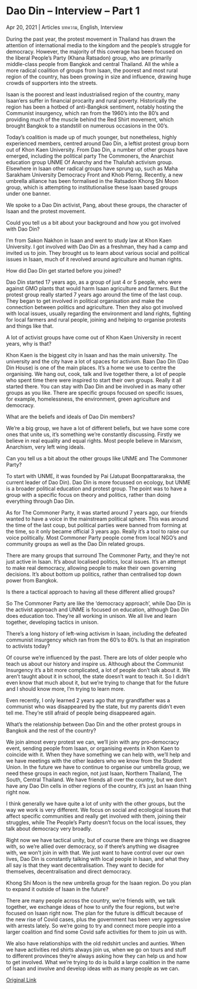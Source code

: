 # Dao Din – Interview – Part 1

Apr 20, 2021 | Articles บทความ, English, Interview





During the past year, the protest movement in Thailand has drawn the attention of international media to the kingdom and the people’s struggle for democracy. However, the majority of this coverage has been focused on the liberal People’s Party (Khana Ratsadon) group, who are primarily middle-class people from Bangkok and central Thailand. All the while a more radical coalition of groups from Isaan, the poorest and most rural region of the country, has been growing in size and influence, drawing huge crowds of supporters into the streets. 

Isaan is the poorest and least industrialised region of the country, many Isaan’ers suffer in financial procarity and rural poverty. Historically the region has been a hotbed of anti-Bangkok sentiment, notably hosting the Communist insurgency, which ran from the 1960’s into the 80’s and providing much of the muscle behind the Red Shirt movement, which brought Bangkok to a standstill on numerous occasions in the 00’s.

Today’s coalition is made up of much younger, but nonetheless, highly experienced members, centred around Dao Din, a leftist protest group born out of Khon Kaen University. From Dao Din, a number of other groups have emerged, including the political party The Commoners, the Anarchist education group UNME Of Anarchy and the Thalufah activism group. Elsewhere in Isaan other radical groups have sprung up, such as Maha Sarakham University Democracy Front and Khob Plerng. Recently, a new umbrella alliance has been formalised in the Ratsadon Khong Shi Moon group, which is attempting to institutionalise these Isaan based groups under one banner. 

We spoke to a Dao Din activist, Pang, about these groups, the character of Isaan and the protest movement.

Could you tell us a bit about your background and how you got involved with Dao Din?

I’m from Sakon Nakhon in Isaan and went to study law at Khon Kaen University. I got involved with Dao Din as a freshman, they had a camp and invited us to join. They brought us to learn about various social and political issues in Isaan, much of it revolved around agriculture and human rights.

How did Dao Din get started before you joined?

Dao Din started 17 years ago, as a group of just 4 or 5 people, who were against GMO plants that would harm Isaan agriculture and farmers. But the protest group really started 7 years ago around the time of the last coup. They began to get involved in political organisation and make the connection between politics and agriculture. Then they also got involved with local issues, usually regarding the environment and land rights, fighting for local farmers and rural people, joining and helping to organise protests and things like that.

A lot of activist groups have come out of Khon Kaen University in recent years, why is that?

Khon Kaen is the biggest city in Isaan and has the main university. The university and the city have a lot of spaces for activism. Baan Dao Din (Dao Din House) is one of the main places. It’s a home we use to centre the organising. We hang out, cook, talk and live together there, a lot of people who spent time there were inspired to start their own groups. Really it all started there. You can stay with Dao Din and be involved in as many other groups as you like. There are specific groups focused on specific issues, for example, homelessness, the environment, green agriculture and democracy. 

What are the beliefs and ideals of Dao Din members?

We’re a big group, we have a lot of different beliefs, but we have some core ones that unite us, it’s something we’re constantly discussing. Firstly we believe in real equality and equal rights. Most people believe in Marxism, Anarchism, very left wing ideals.

Can you tell us a bit about the other groups like UNME and The Commoner Party?

To start with UNME, it was founded by Pai (Jatupat Boonpattararaksa, the current leader of Dao Din). Dao Din is more focussed on ecology, but UNME is a broader political education and protest group. The point was to have a group with a specific focus on theory and politics, rather than doing everything through Dao Din. 

As for The Commoner Party, it was started around 7 years ago, our friends wanted to have a voice in the mainstream political sphere. This was around the time of the last coup, but political parties were banned from forming at the time, so it only became official 3 years ago. Really it’s a tool to raise our voice politically. Most Commoner Party people come from local NGO’s and community groups as well as the Dao Din related groups. 

There are many groups that surround The Commoner Party, and they’re not just active in Isaan. It’s about localised politics, local issues. It’s an attempt to make real democracy, allowing people to make their own governing decisions. It’s about bottom up politics, rather than centralised top down power from Bangkok.

Is there a tactical approach to having all these different allied groups?

So The Commoner Party are like the ‘democracy approach’, while Dao Din is the activist approach and UNME is focused on education, although Dao Din does education too. They’re all working in unison. We all live and learn together, developing tactics in unison. 

There’s a long history of left-wing activism in Isaan, including the defeated communist insurgency which ran from the 60’s to 80’s. Is that an inspiration to activists today?

Of course we’re influenced by the past. There are lots of older people who teach us about our history and inspire us. Although about the Communist Insurgency it’s a bit more complicated, a lot of people don’t talk about it. We aren’t taught about it in school, the state doesn’t want to teach it. So I didn’t even know that much about it, but we’re trying to change that for the future and I should know more, I’m trying to learn more.

Even recently, I only learned 2 years ago that my grandfather was a communist who was disappeared by the state, but my parents didn’t even tell me. They’re still afraid of people being disappeared again. 

What’s the relationship between Dao Din and the other protest groups in Bangkok and the rest of the country?

We join almost every protest we can, we’ll join with any pro-democracy event, sending people from Isaan, or organising events in Khon Kaen to coincide with it. When they have something we can help with, we’ll help and we have meetings with the other leaders who we know from the Student Union. In the future we have to continue to organise our umbrella group, we need these groups in each region, not just Isaan, Northern Thailand, The South, Central Thailand. We have friends all over the country, but we don’t have any Dao Din cells in other regions of the country, it’s just an Isaan thing right now. 

I think generally we have quite a lot of unity with the other groups, but the way we work is very different. We focus on social and ecological issues that affect specific communities and really get involved with them, joining their struggles, while The People’s Party doesn’t focus on the local issues, they talk about democracy very broadly. 

Right now we have tactical unity, but of course there are things we disagree with, so we’re allied over democracy, so if there’s anything we disagree with, we won’t join in with that. We just want to have control over our own lives, Dao Din is constantly talking with local people in Isaan, and what they all say is that they want decentralisation. They want to decide for themselves, decentralisation and direct democracy.

Khong Shi Moon is the new umbrella group for the Isaan region. Do you plan to expand it outside of Isaan in the future?

There are many people across the country, we’re friends with, we talk together, we exchange ideas of how to unify the four regions, but we’re focused on Isaan right now. The plan for the future is difficult because of the new rise of Covid cases, plus the government has been very aggressive with arrests lately. So we’re going to try and connect more people into a larger coalition and find some Covid safe activities for them to join us with.

We also have relationships with the old redshirt uncles and aunties. When we have activities red shirts always join us, when we go on tours and stuff to different provinces they’re always asking how they can help us and how to get involved. What we’re trying to do is build a large coalition in the name of Isaan and involve and develop ideas with as many people as we can.



[Original Link](https://www.dindeng.com/dao-din-interview/)